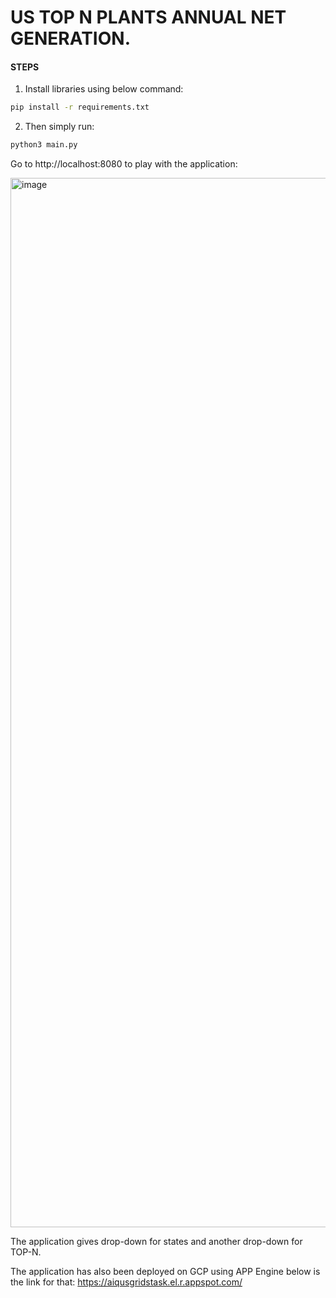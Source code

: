 # US TOP N PLANTS ANNUAL NET GENERATION.

#### STEPS

1. Install libraries using below command:
```bash
pip install -r requirements.txt
```
2. Then simply run:
```bash
python3 main.py
```
Go to http://localhost:8080 to play with the application:

<img width="1679" alt="image" src="https://github.com/hassaanseeker/aiq_task/assets/7199288/f916a3e7-f27b-42f1-b0cc-19d861c5640d">

The application gives drop-down for states and another drop-down for TOP-N.

The application has also been deployed on GCP using APP Engine below is the link for that:
https://aiqusgridstask.el.r.appspot.com/
